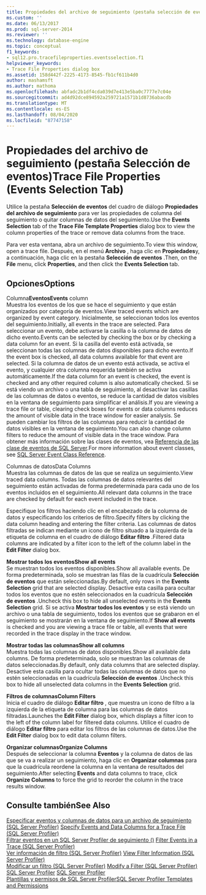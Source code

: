 ```yaml
---
title: Propiedades del archivo de seguimiento (pestaña selección de eventos) | Microsoft Docs
ms.custom: ''
ms.date: 06/13/2017
ms.prod: sql-server-2014
ms.reviewer: ''
ms.technology: database-engine
ms.topic: conceptual
f1_keywords:
- sql12.pro.tracefileproperties.eventsselection.f1
helpviewer_keywords:
- Trace File Properties dialog box
ms.assetid: 158d442f-2225-4173-8545-fb1cf611b4d0
author: mashamsft
ms.author: mathoma
ms.openlocfilehash: abfadc2b1df4cda039d7e413e5ba0c7777e7c04e
ms.sourcegitcommit: ad4d92dce894592a259721a1571b1d8736abacdb
ms.translationtype: MT
ms.contentlocale: es-ES
ms.lasthandoff: 08/04/2020
ms.locfileid: "87747158"
---
```

# <a name="trace-file-properties-events-selection-tab"></a><span data-ttu-id="11f0f-102">Propiedades del archivo de seguimiento (pestaña Selección de eventos)</span><span class="sxs-lookup"><span data-stu-id="11f0f-102">Trace File Properties (Events Selection Tab)</span></span>
  <span data-ttu-id="11f0f-103">Utilice la pestaña **Selección de eventos** del cuadro de diálogo **Propiedades del archivo de seguimiento** para ver las propiedades de columna del seguimiento o quitar columnas de datos del seguimiento.</span><span class="sxs-lookup"><span data-stu-id="11f0f-103">Use the **Events Selection** tab of the **Trace File Template Properties** dialog box to view the column properties of the trace or remove data columns from the trace.</span></span>  
  
 <span data-ttu-id="11f0f-104">Para ver esta ventana, abra un archivo de seguimiento.</span><span class="sxs-lookup"><span data-stu-id="11f0f-104">To view this window, open a trace file.</span></span> <span data-ttu-id="11f0f-105">Después, en el menú **Archivo** , haga clic en **Propiedades**y, a continuación, haga clic en la pestaña **Selección de eventos** .</span><span class="sxs-lookup"><span data-stu-id="11f0f-105">Then, on the **File** menu, click **Properties**, and then click the **Events Selection** tab.</span></span>  
  
## <a name="options"></a><span data-ttu-id="11f0f-106">Opciones</span><span class="sxs-lookup"><span data-stu-id="11f0f-106">Options</span></span>  
 <span data-ttu-id="11f0f-107">Columna**Eventos**</span><span class="sxs-lookup"><span data-stu-id="11f0f-107">**Events** column</span></span>  
 <span data-ttu-id="11f0f-108">Muestra los eventos de los que se hace el seguimiento y que están organizados por categoría de eventos.</span><span class="sxs-lookup"><span data-stu-id="11f0f-108">View traced events which are organized by event category.</span></span> <span data-ttu-id="11f0f-109">Inicialmente, se seleccionan todos los eventos del seguimiento.</span><span class="sxs-lookup"><span data-stu-id="11f0f-109">Initially, all events in the trace are selected.</span></span> <span data-ttu-id="11f0f-110">Para seleccionar un evento, debe activarse la casilla o la columna de datos de dicho evento.</span><span class="sxs-lookup"><span data-stu-id="11f0f-110">Events can be selected by checking the box or by checking a data column for an event.</span></span> <span data-ttu-id="11f0f-111">Si la casilla del evento está activada, se seleccionan todas las columnas de datos disponibles para dicho evento.</span><span class="sxs-lookup"><span data-stu-id="11f0f-111">If the event box is checked, all data columns available for that event are selected.</span></span> <span data-ttu-id="11f0f-112">Si la columna de datos de un evento está activada, se activa el evento, y cualquier otra columna requerida también se activa automáticamente.</span><span class="sxs-lookup"><span data-stu-id="11f0f-112">If the data column for an event is checked, the event is checked and any other required column is also automatically checked.</span></span> <span data-ttu-id="11f0f-113">Si se está viendo un archivo o una tabla de seguimiento, al desactivar las casillas de las columnas de datos o eventos, se reduce la cantidad de datos visibles en la ventana de seguimiento para simplificar el análisis.</span><span class="sxs-lookup"><span data-stu-id="11f0f-113">If you are viewing a trace file or table, clearing check boxes for events or data columns reduces the amount of visible data in the trace window for easier analysis.</span></span> <span data-ttu-id="11f0f-114">Se pueden cambiar los filtros de las columnas para reducir la cantidad de datos visibles en la ventana de seguimiento.</span><span class="sxs-lookup"><span data-stu-id="11f0f-114">You can also change column filters to reduce the amount of visible data in the trace window.</span></span> <span data-ttu-id="11f0f-115">Para obtener más información sobre las clases de eventos, vea [Referencia de las clase de eventos de SQL Server](../relational-databases/event-classes/sql-server-event-class-reference.md).</span><span class="sxs-lookup"><span data-stu-id="11f0f-115">For more information about event classes, see [SQL Server Event Class Reference](../relational-databases/event-classes/sql-server-event-class-reference.md).</span></span>  
  
 <span data-ttu-id="11f0f-116">Columnas de datos</span><span class="sxs-lookup"><span data-stu-id="11f0f-116">Data Columns</span></span>  
 <span data-ttu-id="11f0f-117">Muestra las columnas de datos de las que se realiza un seguimiento.</span><span class="sxs-lookup"><span data-stu-id="11f0f-117">View traced data columns.</span></span> <span data-ttu-id="11f0f-118">Todas las columnas de datos relevantes del seguimiento están activadas de forma predeterminada para cada uno de los eventos incluidos en el seguimiento.</span><span class="sxs-lookup"><span data-stu-id="11f0f-118">All relevant data columns in the trace are checked by default for each event included in the trace.</span></span>  
  
 <span data-ttu-id="11f0f-119">Especifique los filtros haciendo clic en el encabezado de la columna de datos y especificando los criterios de filtro.</span><span class="sxs-lookup"><span data-stu-id="11f0f-119">Specify filters by clicking the data column heading and entering the filter criteria.</span></span> <span data-ttu-id="11f0f-120">Las columnas de datos filtradas se indican mediante un icono de filtro situado a la izquierda de la etiqueta de columna en el cuadro de diálogo **Editar filtro** .</span><span class="sxs-lookup"><span data-stu-id="11f0f-120">Filtered data columns are indicated by a filter icon to the left of the column label in the **Edit Filter** dialog box.</span></span>  
  
 <span data-ttu-id="11f0f-121">**Mostrar todos los eventos**</span><span class="sxs-lookup"><span data-stu-id="11f0f-121">**Show all events**</span></span>  
 <span data-ttu-id="11f0f-122">Se muestran todos los eventos disponibles.</span><span class="sxs-lookup"><span data-stu-id="11f0f-122">Show all available events.</span></span> <span data-ttu-id="11f0f-123">De forma predeterminada, solo se muestran las filas de la cuadrícula **Selección de eventos** que están seleccionadas.</span><span class="sxs-lookup"><span data-stu-id="11f0f-123">By default, only rows in the **Events Selection** grid that are selected display.</span></span> <span data-ttu-id="11f0f-124">Desactive esta casilla para ocultar todos los eventos que no estén seleccionados en la cuadrícula **Selección de eventos** .</span><span class="sxs-lookup"><span data-stu-id="11f0f-124">Uncheck this box to hide all unselected events in the **Events Selection** grid.</span></span> <span data-ttu-id="11f0f-125">Si se activa **Mostrar todos los eventos** y se está viendo un archivo o una tabla de seguimiento, todos los eventos que se grabaron en el seguimiento se mostrarán en la ventana de seguimiento.</span><span class="sxs-lookup"><span data-stu-id="11f0f-125">If **Show all events** is checked and you are viewing a trace file or table, all events that were recorded in the trace display in the trace window.</span></span>  
  
 <span data-ttu-id="11f0f-126">**Mostrar todas las columnas**</span><span class="sxs-lookup"><span data-stu-id="11f0f-126">**Show all columns**</span></span>  
 <span data-ttu-id="11f0f-127">Muestra todas las columnas de datos disponibles.</span><span class="sxs-lookup"><span data-stu-id="11f0f-127">Show all available data columns.</span></span> <span data-ttu-id="11f0f-128">De forma predeterminada, solo se muestran las columnas de datos seleccionadas.</span><span class="sxs-lookup"><span data-stu-id="11f0f-128">By default, only data columns that are selected display.</span></span> <span data-ttu-id="11f0f-129">Desactive esta casilla para ocultar todas las columnas de datos que no estén seleccionadas en la cuadrícula **Selección de eventos** .</span><span class="sxs-lookup"><span data-stu-id="11f0f-129">Uncheck this box to hide all unselected data columns in the **Events Selection** grid.</span></span>  
  
 <span data-ttu-id="11f0f-130">**Filtros de columnas**</span><span class="sxs-lookup"><span data-stu-id="11f0f-130">**Column Filters**</span></span>  
 <span data-ttu-id="11f0f-131">Inicia el cuadro de diálogo **Editar filtro** , que muestra un icono de filtro a la izquierda de la etiqueta de columna para las columnas de datos filtradas.</span><span class="sxs-lookup"><span data-stu-id="11f0f-131">Launches the **Edit Filter** dialog box, which displays a filter icon to the left of the column label for filtered data columns.</span></span> <span data-ttu-id="11f0f-132">Utilice el cuadro de diálogo **Editar filtro** para editar los filtros de las columnas de datos.</span><span class="sxs-lookup"><span data-stu-id="11f0f-132">Use the **Edit Filter** dialog box to edit data column filters.</span></span>  
  
 <span data-ttu-id="11f0f-133">**Organizar columnas**</span><span class="sxs-lookup"><span data-stu-id="11f0f-133">**Organize Columns**</span></span>  
 <span data-ttu-id="11f0f-134">Después de seleccionar la columna **Eventos** y la columna de datos de las que se va a realizar un seguimiento, haga clic en **Organizar columnas** para que la cuadrícula reordene la columna en la ventana de resultados del seguimiento.</span><span class="sxs-lookup"><span data-stu-id="11f0f-134">After selecting **Events** and data columns to trace, click **Organize Columns** to force the grid to reorder the column in the trace results window.</span></span>  
  
## <a name="see-also"></a><span data-ttu-id="11f0f-135">Consulte también</span><span class="sxs-lookup"><span data-stu-id="11f0f-135">See Also</span></span>  
 <span data-ttu-id="11f0f-136">[Especificar eventos y columnas de datos para un archivo de seguimiento &#40;SQL Server Profiler&#41;](../tools/sql-server-profiler/specify-events-and-data-columns-for-a-trace-file-sql-server-profiler.md) </span><span class="sxs-lookup"><span data-stu-id="11f0f-136">[Specify Events and Data Columns for a Trace File &#40;SQL Server Profiler&#41;](../tools/sql-server-profiler/specify-events-and-data-columns-for-a-trace-file-sql-server-profiler.md) </span></span>  
 <span data-ttu-id="11f0f-137">[Filtrar eventos en un SQL Server Profiler de seguimiento &#40;&#41;](../tools/sql-server-profiler/filter-events-in-a-trace-sql-server-profiler.md) </span><span class="sxs-lookup"><span data-stu-id="11f0f-137">[Filter Events in a Trace &#40;SQL Server Profiler&#41;](../tools/sql-server-profiler/filter-events-in-a-trace-sql-server-profiler.md) </span></span>  
 <span data-ttu-id="11f0f-138">[Ver información de filtro &#40;SQL Server Profiler&#41;](../tools/sql-server-profiler/view-filter-information-sql-server-profiler.md) </span><span class="sxs-lookup"><span data-stu-id="11f0f-138">[View Filter Information &#40;SQL Server Profiler&#41;](../tools/sql-server-profiler/view-filter-information-sql-server-profiler.md) </span></span>  
 <span data-ttu-id="11f0f-139">[Modificar un filtro &#40;SQL Server Profiler&#41;](../tools/sql-server-profiler/modify-a-filter-sql-server-profiler.md) </span><span class="sxs-lookup"><span data-stu-id="11f0f-139">[Modify a Filter &#40;SQL Server Profiler&#41;](../tools/sql-server-profiler/modify-a-filter-sql-server-profiler.md) </span></span>  
 <span data-ttu-id="11f0f-140">[SQL Server Profiler](../tools/sql-server-profiler/sql-server-profiler.md) </span><span class="sxs-lookup"><span data-stu-id="11f0f-140">[SQL Server Profiler](../tools/sql-server-profiler/sql-server-profiler.md) </span></span>  
 [<span data-ttu-id="11f0f-141">Plantillas y permisos de SQL Server Profiler</span><span class="sxs-lookup"><span data-stu-id="11f0f-141">SQL Server Profiler Templates and Permissions</span></span>](../tools/sql-server-profiler/sql-server-profiler-templates-and-permissions.md)  
  
  
